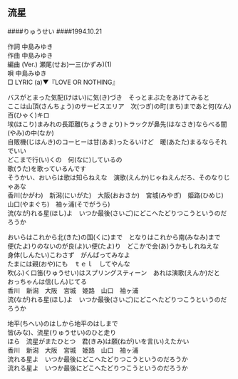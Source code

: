## 流星
####りゅうせい
####1994.10.21


作詞     中島みゆき　　　　　   
作曲      中島みゆき  　　　   
編曲 (Ver.) 瀬尾(せお)一三(かずみ)(1)　　　　    
唄     中島みゆき      
□ LYRIC (a)▼『LOVE OR NOTHING』    

バスがとまった気配(けはい)に気(き)づき　そっとまぶたをあけてみると  
ここは山頂(さんちょう)のサービスエリア　次(つぎ)の町(まち)まであと何(なん)百(ひゃく)キロ  
埃(ほこり)まみれの長距離(ちょうきょり)トラックが鼻先(はなさき)ならべる闇(やみ)の中(なか)  
自販機(じはんき)のコーヒーは甘(あま)ったるいけど　暖(あたた)まるならそれでいい  
どこまで行(い)くの　何(なに)しているの  
歌(うた)を歌っているんです  
そうかい、おいらは歌は知らねえな　演歌(えんか)じゃねえんだろ、そのなりじゃあな  
香川(かがわ)　新潟(にいがた)　大阪(おおさか)　宮城(みやぎ)　姫路(ひめじ)　山口(やまぐち)　袖ヶ浦(そでがうら)  
流(なが)れる星(ほし)よ　いつか最後(さいご)にどこへたどりつこうというのだろうか  
  
おいらはこれから北(きた)の国(くに)まで　となりはこれから南(みなみ)まで  
便(たよ)りのないのが良(よ)い便(たよ)り　どこかで会(あ)うかもしれねえな  
身体(しんたい)こわさず　がんばってみなよ  
たまには親(おや)にも　ｔｅｌ　してやんな  
吹(ふ)く口笛(りゅうせい)はスプリングスティーン　あれは演歌(えんか)だと　おっちゃんは信(しん)じてる  
香川　新潟　大阪　宮城　姫路　山口　袖ヶ浦  
流(なが)れる星(ほし)よ　いつか最後(さいご)にどこへたどりつこうというのだろうか  
  
地平(ちへい)のはしから地平のはしまで  
皆(みな)、流星(りゅうせい)のひと走り  
ほら　流星がまたひとつ　君(きみ)は願(ねが)いを言(い)えたかい  
香川　新潟　大阪　宮城　姫路　山口　袖ヶ浦  
流れる星よ　いつか最後にどこへたどりつこうというのだろうか  
流れる星よ　いつか最後にどこへたどりつこうというのだろうか  